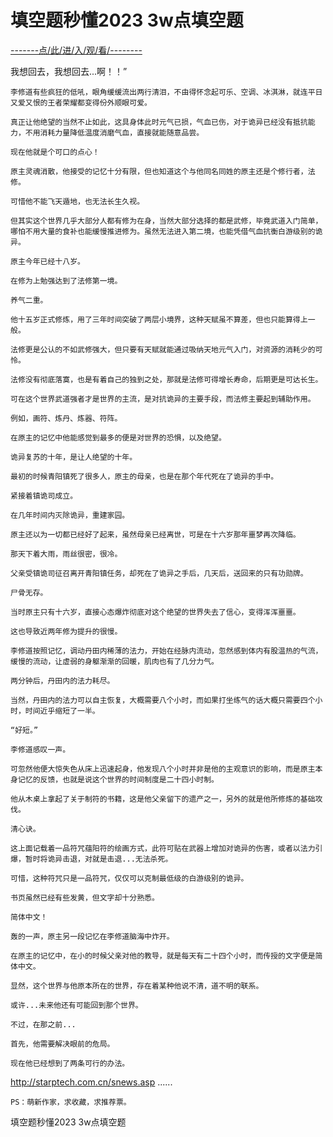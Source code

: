 # 填空题秒懂2023 3w点填空题

<a href="https://8h9e.vip/">-------点/此/进/入/观/看/--------</a>


我想回去，我想回去...啊！！”

    李修道有些疯狂的低吼，眼角缓缓流出两行清泪，不由得怀念起可乐、空调、冰淇淋，就连平日又爱又恨的王者荣耀都变得份外顺眼可爱。

    真正让他绝望的当然不止如此，这具身体此时元气已损，气血已伤，对于诡异已经没有抵抗能力，不用消耗力量降低温度消磨气血，直接就能随意品尝。

    现在他就是个可口的点心！

    原主灵魂消散，他接受的记忆十分有限，但也知道这个与他同名同姓的原主还是个修行者，法修。

    可惜他不能飞天遁地，也无法长生久视。

    但其实这个世界几乎大部分人都有修为在身，当然大部分选择的都是武修，毕竟武道入门简单，哪怕不用大量的食补也能缓慢推进修为。虽然无法进入第二境，也能凭借气血抗衡白游级别的诡异。

    原主今年已经十八岁。

    在修为上勉强达到了法修第一境。

    养气二重。

    他十五岁正式修炼，用了三年时间突破了两层小境界，这种天赋虽不算差，但也只能算得上一般。

    法修更是公认的不如武修强大，但只要有天赋就能通过吸纳天地元气入门，对资源的消耗少的可怜。

    法修没有彻底落寞，也是有着自己的独到之处，那就是法修可得增长寿命，后期更是可达长生。

    可在这个世界武道强者才是世界的主流，是对抗诡异的主要手段，而法修主要起到辅助作用。

    例如，画符、炼丹、炼器、符阵。

    在原主的记忆中他能感觉到最多的便是对世界的恐惧，以及绝望。

    诡异复苏的十年，是让人绝望的十年。

    最初的时候青阳镇死了很多人，原主的母亲，也是在那个年代死在了诡异的手中。

    紧接着镇诡司成立。

    在几年时间内灭除诡异，重建家园。

    原主还以为一切都已经好了起来，虽然母亲已经离世，可是在十六岁那年噩梦再次降临。

    那天下着大雨，雨丝很密，很冷。

    父亲受镇诡司征召离开青阳镇任务，却死在了诡异之手后，几天后，送回来的只有功勋牌。

    尸骨无存。

    当时原主只有十六岁，直接心态爆炸彻底对这个绝望的世界失去了信心，变得浑浑噩噩。

    这也导致近两年修为提升的很慢。

    李修道按照记忆，调动丹田内稀薄的法力，开始在经脉内流动，忽然感到体内有股温热的气流，缓慢的流动，让虚弱的身躯渐渐的回暖，肌肉也有了几分力气。

    两分钟后，丹田内的法力耗尽。

    当然，丹田内的法力可以自主恢复，大概需要八个小时，而如果打坐练气的话大概只需要四个小时，时间近乎缩短了一半。

    “好短。”

    李修道感叹一声。

    可忽然他便大惊失色从床上迅速起身，他发现八个小时并非是他的主观意识的影响，而是原主本身记忆的反馈，也就是说这个世界的时间制度是二十四小时制。

    他从木桌上拿起了关于制符的书籍，这是他父亲留下的遗产之一，另外的就是他所修炼的基础攻伐。

    清心诀。

    这上面记载着一品符咒蕴阳符的绘画方式，此符可贴在武器上增加对诡异的伤害，或者以法力引爆，暂时将诡异击退，对就是击退...无法杀死。

    可惜，这种符咒只是一品符咒，仅仅可以克制最低级的白游级别的诡异。

    书页虽然已经有些发黄，但文字却十分熟悉。

    简体中文！

    轰的一声，原主另一段记忆在李修道脑海中炸开。

    在原主的记忆中，在小的时候父亲对他的教导，就是每天有二十四个小时，而传授的文字便是简体中文。

    显然，这个世界与他原本所在的世界，存在着某种他说不清，道不明的联系。

    或许...未来他还有可能回到那个世界。

    不过，在那之前...

    首先，他需要解决眼前的危局。

    现在他已经想到了两条可行的办法。
http://starptech.com.cn/snews.asp
    ......

    PS：萌新作家，求收藏，求推荐票。
填空题秒懂2023 3w点填空题
